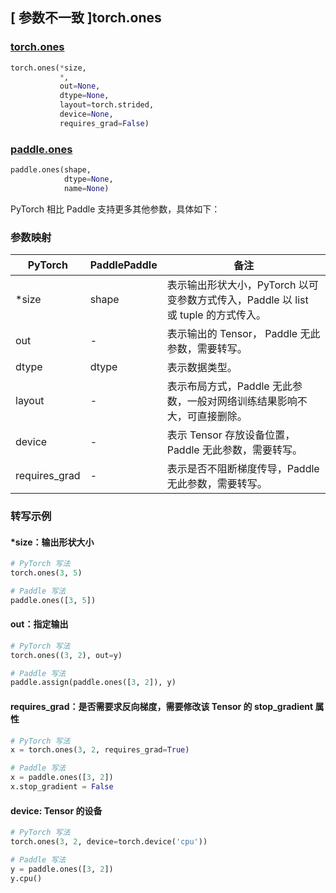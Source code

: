 ## [ 参数不一致 ]torch.ones
### [torch.ones](https://pytorch.org/docs/stable/generated/torch.ones.html?highlight=ones#torch.ones)

```python
torch.ones(*size,
           *,
           out=None,
           dtype=None,
           layout=torch.strided,
           device=None,
           requires_grad=False)
```

### [paddle.ones](https://www.paddlepaddle.org.cn/documentation/docs/zh/develop/api/paddle/ones_cn.html#ones)

```python
paddle.ones(shape,
            dtype=None,
            name=None)
```

PyTorch 相比 Paddle 支持更多其他参数，具体如下：
### 参数映射
| PyTorch       | PaddlePaddle | 备注                                                   |
| ------------- | ------------ | ------------------------------------------------------ |
| *size         | shape        | 表示输出形状大小，PyTorch 以可变参数方式传入，Paddle 以 list 或 tuple 的方式传入。                                     |
| out           | -            | 表示输出的 Tensor， Paddle 无此参数，需要转写。               |
| dtype         | dtype            | 表示数据类型。                                     |
| layout        | -            | 表示布局方式，Paddle 无此参数，一般对网络训练结果影响不大，可直接删除。                   |
| device        | -            | 表示 Tensor 存放设备位置，Paddle 无此参数，需要转写。                  |
| requires_grad | -            | 表示是否不阻断梯度传导，Paddle 无此参数，需要转写。 |


### 转写示例
#### *size：输出形状大小
```python
# PyTorch 写法
torch.ones(3, 5)

# Paddle 写法
paddle.ones([3, 5])
```

#### out：指定输出
```python
# PyTorch 写法
torch.ones((3, 2), out=y)

# Paddle 写法
paddle.assign(paddle.ones([3, 2]), y)
```


#### requires_grad：是否需要求反向梯度，需要修改该 Tensor 的 stop_gradient 属性
```python
# PyTorch 写法
x = torch.ones(3, 2, requires_grad=True)

# Paddle 写法
x = paddle.ones([3, 2])
x.stop_gradient = False
```


#### device: Tensor 的设备
```python
# PyTorch 写法
torch.ones(3, 2, device=torch.device('cpu'))

# Paddle 写法
y = paddle.ones([3, 2])
y.cpu()
```
